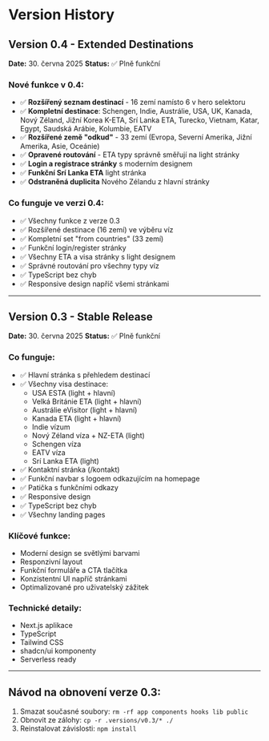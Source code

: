 # Version History

## Version 0.4 - Extended Destinations
**Date:** 30. června 2025
**Status:** ✅ Plně funkční

### Nové funkce v 0.4:
- ✅ **Rozšířený seznam destinací** - 16 zemí namísto 6 v hero selektoru
- ✅ **Kompletní destinace**: Schengen, Indie, Austrálie, USA, UK, Kanada, Nový Zéland, Jižní Korea K-ETA, Srí Lanka ETA, Turecko, Vietnam, Katar, Egypt, Saudská Arábie, Kolumbie, EATV
- ✅ **Rozšířené země "odkud"** - 33 zemí (Evropa, Severní Amerika, Jižní Amerika, Asie, Oceánie)
- ✅ **Opravené routování** - ETA typy správně směřují na light stránky
- ✅ **Login a registrace stránky** s moderním designem
- ✅ **Funkční Srí Lanka ETA** light stránka
- ✅ **Odstraněná duplicita** Nového Zélandu z hlavní stránky

### Co funguje ve verzi 0.4:
- ✅ Všechny funkce z verze 0.3
- ✅ Rozšířené destinace (16 zemí) ve výběru víz
- ✅ Kompletní set "from countries" (33 zemí)
- ✅ Funkční login/register stránky
- ✅ Všechny ETA a visa stránky s light designem
- ✅ Správné routování pro všechny typy víz
- ✅ TypeScript bez chyb
- ✅ Responsive design napříč všemi stránkami

---

## Version 0.3 - Stable Release
**Date:** 30. června 2025
**Status:** ✅ Plně funkční

### Co funguje:
- ✅ Hlavní stránka s přehledem destinací
- ✅ Všechny visa destinace:
  - USA ESTA (light + hlavní)
  - Velká Británie ETA (light + hlavní) 
  - Austrálie eVisitor (light + hlavní)
  - Kanada ETA (light + hlavní)
  - Indie vízum
  - Nový Zéland víza + NZ-ETA (light)
  - Schengen víza
  - EATV víza
  - Srí Lanka ETA (light)
- ✅ Kontaktní stránka (/kontakt)
- ✅ Funkční navbar s logoem odkazujícím na homepage
- ✅ Patička s funkčními odkazy
- ✅ Responsive design
- ✅ TypeScript bez chyb
- ✅ Všechny landing pages

### Klíčové funkce:
- Moderní design se světlými barvami
- Responzivní layout
- Funkční formuláře a CTA tlačítka
- Konzistentní UI napříč stránkami
- Optimalizované pro uživatelský zážitek

### Technické detaily:
- Next.js aplikace
- TypeScript
- Tailwind CSS
- shadcn/ui komponenty
- Serverless ready

---

## Návod na obnovení verze 0.3:

1. Smazat současné soubory: `rm -rf app components hooks lib public`
2. Obnovit ze zálohy: `cp -r .versions/v0.3/* ./`
3. Reinstalovat závislosti: `npm install`